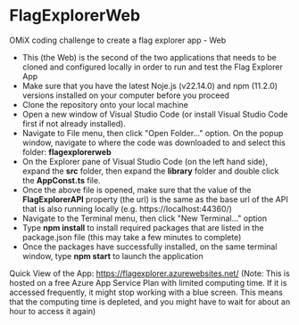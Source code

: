# FlagExplorerWeb
OMiX coding challenge to create a flag explorer app - Web

- This (the Web) is the second of the two applications that needs to be cloned and configured locally in order to run and test the Flag Explorer App
- Make sure that you have the latest Noje.js (v22.14.0) and npm (11.2.0) versions installed on your computer before you proceed
- Clone the repository onto your local machine
- Open a new window of Visual Studio Code (or install Visual Studio Code first if not already installed).
- Navigate to File menu, then click "Open Folder..." option. On the popup window, navigate to where the code was downloaded to and select this folder: **flagexplorerweb**
- On the Explorer pane of Visual Studio Code (on the left hand side), expand the **src** folder, then expand the **library** folder and double click the **AppConst.ts** file.
- Once the above file is opened, make sure that the value of the **FlagExplorerAPI** property (the url) is the same as the base url of the API that is also running locally (e.g. https://localhost:44360/)
- Navigate to the Terminal menu, then click "New Terminal..." option
- Type **npm install** to install required packages that are listed in the package.json file (this may take a few minutes to complete)
- Once the packages have successfully installed, on the same terminal window, type **npm start** to launch the application

Quick View  of the App: https://flagexplorer.azurewebsites.net/ (Note: This is hosted on a free Azure App Service Plan with limited computing time. If it is accessed frequently, it might stop working with a blue screen. This means that the computing time is depleted, and you might have to wait for about an hour to access it again)
